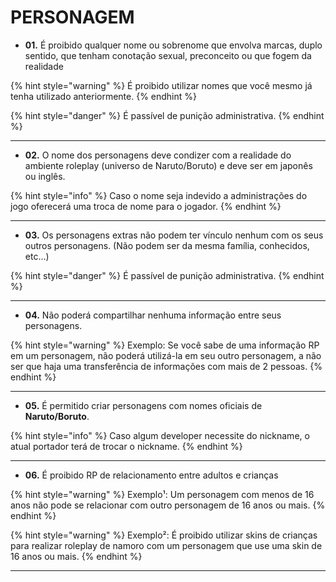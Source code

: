 # PERSONAGEM

* **01.** É proibido qualquer nome ou sobrenome que envolva marcas, duplo sentido, que tenham conotação sexual, preconceito ou que fogem da realidade

{% hint style="warning" %}
É proibido utilizar nomes que você mesmo já tenha utilizado anteriormente.
{% endhint %}

{% hint style="danger" %}
É passível de punição administrativa.
{% endhint %}

***

* **02.** O nome dos personagens deve condizer com a realidade do ambiente roleplay (universo de Naruto/Boruto) e deve ser em japonês ou inglês.

{% hint style="info" %}
Caso o nome seja indevido a administrações do jogo oferecerá uma troca de nome para o jogador.
{% endhint %}

***

* **03.** Os personagens extras não podem ter vínculo nenhum com os seus outros personagens. (Não podem ser da mesma família, conhecidos, etc...)

{% hint style="danger" %}
É passível de punição administrativa.
{% endhint %}

***

* **04.** Não poderá compartilhar nenhuma informação entre seus personagens.

{% hint style="warning" %}
Exemplo: Se você sabe de uma informação RP em um personagem, não poderá utilizá-la em seu outro personagem, a não ser que haja uma transferência de informações com mais de 2 pessoas.
{% endhint %}

***

* **05.** É permitido criar personagens com nomes oficiais de **Naruto/Boruto**.

{% hint style="info" %}
Caso algum developer necessite do nickname, o atual portador terá de trocar o nickname.
{% endhint %}

***

* **06.** É proibido RP de relacionamento entre adultos e crianças

{% hint style="warning" %}
Exemplo¹: Um personagem com menos de 16 anos não pode se relacionar com outro personagem de 16 anos ou mais.
{% endhint %}

{% hint style="warning" %}
Exemplo²: É proibido utilizar skins de crianças para realizar roleplay de namoro com um personagem que use uma skin de 16 anos ou mais.
{% endhint %}

***
